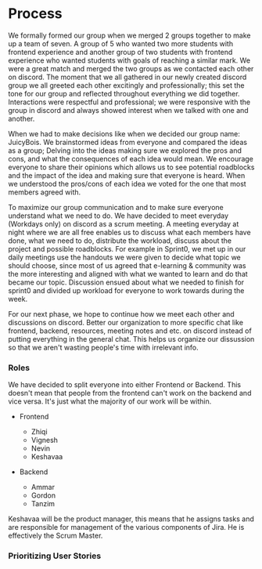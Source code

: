 # Process
We formally formed our group when we merged 2 groups together to make up a team of seven. A group of 5 who wanted two more students with frontend experience and another group of two students with frontend experience who wanted students with goals of reaching a similar mark. We were a great match and merged the two groups as we contacted each other on discord. The moment that we all gathered in our newly created discord group we all greeted each other excitingly and professionally; this set the tone for our group and reflected throughout everything we did together. Interactions were respectful and professional; we were responsive with the group in discord and always showed interest when we talked with one and another.

When we had to make decisions like when we decided our group name: JuicyBois. We brainstormed ideas from everyone and compared the ideas as a group; Delving into the ideas making sure we explored the pros and cons, and what the consequences of each idea would mean. We encourage everyone to share their opinions which allows us to see potential roadblocks and the impact of the idea and making sure that everyone is heard. When we understood the pros/cons of each idea we voted for the one that most members agreed with.

To maximize our group communication and to make sure everyone understand what we need to do. We have decided to meet everyday (Workdays only) on discord as a scrum meeting. A meeting everyday at night where we are all free enables us to discuss what each members have done, what we need to do, distribute the workload, discuss about the project and possible roadblocks. For example in Sprint0, we met up in our daily meetings use the handouts we were given to decide what topic we should choose, since most of us agreed that e-learning & community was the more interesting and aligned with what we wanted to learn and do that became our topic. Discussion ensued about what we needed to finish for sprint0 and divided up workload for everyone to work towards during the week.

For our next phase, we hope to continue how we meet each other and discussions on discord. Better our organization to more specific chat like frontend, backend, resources, meeting notes and etc. on discord instead of putting everything in the general chat. This helps us organize our dissussion so that we aren't wasting people's time with irrelevant info.
### Roles
We have decided to split everyone into either Frontend or Backend. This doesn't mean that people from the frontend can't work on the backend and vice versa. It's just what the majority of our work will be within.
* Frontend
    * Zhiqi
    * Vignesh
    * Nevin
    * Keshavaa

* Backend
    * Ammar
    * Gordon
    * Tanzim

Keshavaa will be the product manager, this means that he assigns tasks and are responsible for management of the various components of Jira. He is effectively the Scrum Master.


### Prioritizing User Stories

